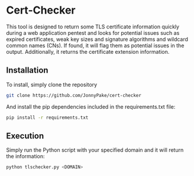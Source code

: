 # Cert-Checker

This tool is designed to return some TLS certificate information quickly during a web application pentest and looks for potential issues such as expired certificates, weak key sizes and signature algorithms and wildcard common names (CNs). If found, it will flag them as potential issues in the output. Additionally, it returns the certificate extension information.

## Installation

To install, simply clone the repository

```bash
git clone https://github.com/JonnyPake/cert-checker
```

And install the pip dependencies included in the requirements.txt file:

```bash
pip install -r requirements.txt
```

## Execution

Simply run the Python script with your specified domain and it will return the information:

```bash
python tlschecker.py <DOMAIN>
```
